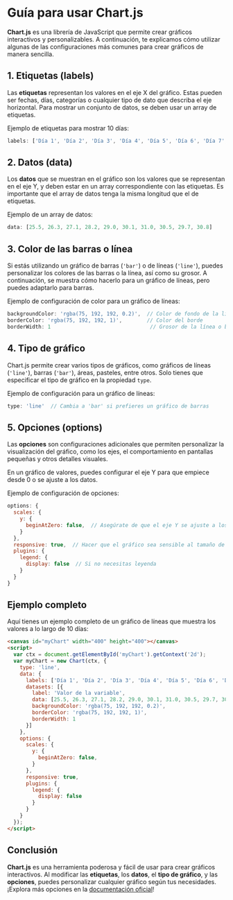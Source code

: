 
# Guía para usar Chart.js

**Chart.js** es una librería de JavaScript que permite crear gráficos interactivos y personalizables. A continuación, te explicamos cómo utilizar algunas de las configuraciones más comunes para crear gráficos de manera sencilla.

## 1. Etiquetas (labels)

Las **etiquetas** representan los valores en el eje X del gráfico. Estas pueden ser fechas, días, categorías o cualquier tipo de dato que describa el eje horizontal. Para mostrar un conjunto de datos, se deben usar un array de etiquetas.

Ejemplo de etiquetas para mostrar 10 días:

```javascript
labels: ['Día 1', 'Día 2', 'Día 3', 'Día 4', 'Día 5', 'Día 6', 'Día 7', 'Día 8', 'Día 9', 'Día 10']
```

## 2. Datos (data)

Los **datos** que se muestran en el gráfico son los valores que se representan en el eje Y, y deben estar en un array correspondiente con las etiquetas. Es importante que el array de datos tenga la misma longitud que el de etiquetas.

Ejemplo de un array de datos:

```javascript
data: [25.5, 26.3, 27.1, 28.2, 29.0, 30.1, 31.0, 30.5, 29.7, 30.8]
```

## 3. Color de las barras o línea

Si estás utilizando un gráfico de barras (`'bar'`) o de líneas (`'line'`), puedes personalizar los colores de las barras o la línea, así como su grosor. A continuación, se muestra cómo hacerlo para un gráfico de líneas, pero puedes adaptarlo para barras.

Ejemplo de configuración de color para un gráfico de líneas:

```javascript
backgroundColor: 'rgba(75, 192, 192, 0.2)',  // Color de fondo de la línea o barras
borderColor: 'rgba(75, 192, 192, 1)',        // Color del borde
borderWidth: 1                                // Grosor de la línea o barras
```

## 4. Tipo de gráfico

Chart.js permite crear varios tipos de gráficos, como gráficos de líneas (`'line'`), barras (`'bar'`), áreas, pasteles, entre otros. Solo tienes que especificar el tipo de gráfico en la propiedad `type`.

Ejemplo de configuración para un gráfico de líneas:

```javascript
type: 'line'  // Cambia a 'bar' si prefieres un gráfico de barras
```

## 5. Opciones (options)

Las **opciones** son configuraciones adicionales que permiten personalizar la visualización del gráfico, como los ejes, el comportamiento en pantallas pequeñas y otros detalles visuales. 

En un gráfico de valores, puedes configurar el eje Y para que empiece desde 0 o se ajuste a los datos.

Ejemplo de configuración de opciones:

```javascript
options: {
  scales: {
    y: {
      beginAtZero: false,  // Asegúrate de que el eje Y se ajuste a los valores que estás mostrando
    }
  },
  responsive: true,  // Hacer que el gráfico sea sensible al tamaño de la pantalla
  plugins: {
    legend: {
      display: false  // Si no necesitas leyenda
    }
  }
}
```

## Ejemplo completo

Aquí tienes un ejemplo completo de un gráfico de líneas que muestra los valores a lo largo de 10 días:

```html
<canvas id="myChart" width="400" height="400"></canvas>
<script>
  var ctx = document.getElementById('myChart').getContext('2d');
  var myChart = new Chart(ctx, {
    type: 'line',
    data: {
      labels: ['Día 1', 'Día 2', 'Día 3', 'Día 4', 'Día 5', 'Día 6', 'Día 7', 'Día 8', 'Día 9', 'Día 10'],
      datasets: [{
        label: 'Valor de la variable',
        data: [25.5, 26.3, 27.1, 28.2, 29.0, 30.1, 31.0, 30.5, 29.7, 30.8],
        backgroundColor: 'rgba(75, 192, 192, 0.2)',
        borderColor: 'rgba(75, 192, 192, 1)',
        borderWidth: 1
      }]
    },
    options: {
      scales: {
        y: {
          beginAtZero: false,
        }
      },
      responsive: true,
      plugins: {
        legend: {
          display: false
        }
      }
    }
  });
</script>
```

## Conclusión

**Chart.js** es una herramienta poderosa y fácil de usar para crear gráficos interactivos. Al modificar las **etiquetas**, los **datos**, el **tipo de gráfico**, y las **opciones**, puedes personalizar cualquier gráfico según tus necesidades. ¡Explora más opciones en la [documentación oficial](https://www.chartjs.org/docs/latest/)! 
